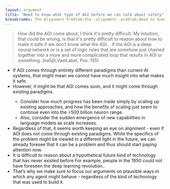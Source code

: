 ```yaml
---
layout: argument
title: "Need to know what type of AGI before we can talk about safety"
breadcrumbs: The Alignment Problem:the--alignment--problem,Need to know what type of AGI before we can talk about safety:need-to-know-what-type-of--agi-before-we-can-talk-about-safety
---
```

<blockquote>How did the AGI come about, I think it's pretty difficult. My intuition, that could be wrong, is that it's pretty difficult to reason about how to make it safe if we don't know what the AGI... If the AGI is a deep neural network or is a set of logic rules that are somehow just chained together into a more and more complicated loop that results in AGI or something. (na5j9_VaelLabel, Pos. 155)
</blockquote>
<ul><li>If AGI comes through entirely different paradigms than current AI systems, that might mean we cannot have much insight into what makes it safe.</li>
<li>However, it might be that AGI comes soon, and it might come through existing paradigms.</li>
<ul><li>Consider how much progress has been made simply by scaling up existing approaches, and how the benefits of scaling just seem to continue even into the >500 billion neuron range.</li>
<li>Also, consider the sudden emergence of new capabilities in language models as scale increases.</li>
</ul><li>Regardless of that, it seems worth keeping an eye on alignment - even if AGI does not come through existing paradigms. While the specifics of the problem might be viewed in a different light in the future, we can already foresee that it can be a problem and thus should start paying attention now.</li>
<li>It is difficult to reason about a hypothetical future kind of technology that has never existed before For example, people in the 1950 could not have foreseen the deep learning revolution..</li>
<li>That’s why we make sure to focus our arguments on plausible ways in which any agent might behave - regardless of the kind of technology that was used to build it.</li>
